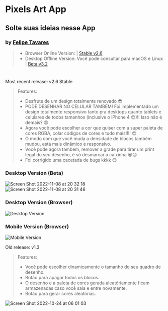 # Pixels Art App
## Solte suas ideias nesse App
### by [Felipe Tavares](https://www.linkedin.com/in/xfelipetavares/)

> - Browser Online Version: | [Stable v2.6](https://xfelipetavares.github.io/pixels-art/)
> - Desktop Offline Version: Você pode consultar para macOS e Linux | [Beta v3.2](https://github.com/xfelipetavares/pixels-art/releases)

#
Most recent release: v2.6 Stable
> Features:
> - Desfrute de um design totalmente renovado 😎
> - PODE DESENHAR NO CELULAR TAMBÉM! Foi implementado um design totalmente responsivo tanto pra desktops quanto tablets e celulares de todos tamanhos (inclusive o iPhone 4 😌)!! Isso não é demais? 😍
>  - Agora você pode escolher a cor que quiser com a super paleta de cores RGBA, colar códigos de cores e tudo mais!!!! 😍
>  - O modo com que você muda a densidade de blocos também mudou, está mais dinâmico e responsivo.
>  - Você pode agora também, remover a grade para tirar um print legal do seu desenho, é só desmarcar a caixinha 😎😉
>  - Foi corrigido uma cacetada de bugs kkkk 😏

### Desktop Version (Beta)
![Screen Shot 2022-11-08 at 20 32 18](https://user-images.githubusercontent.com/33338074/200701002-c4366935-2527-4591-bda5-549f853a0116.png)
![Screen Shot 2022-11-08 at 20 31 46](https://user-images.githubusercontent.com/33338074/200701011-51d09623-3309-440c-a2cb-ba3b781b440c.png)


### Desktop Version (Browser)
![Desktop Version](https://user-images.githubusercontent.com/33338074/198673677-1ba9e2ed-e15f-42ec-868a-6ed37783ec2e.png)
### Mobile Version (Browser)
![Mobile Version](https://user-images.githubusercontent.com/33338074/198680023-3bcc40e6-9e96-4ed9-bd46-c74988089a81.png)





Old release: v1.3
> Features:
> - Você pode escolher dinamicamente o tamanho do seu quadro de desenho.
> - Botão para apagar todos os blocos.
> - O desenho e a paleta de cores gerada aleatóriamente ficam armazenadas caso você saia e entre novamente.
> - Botão para gerar cores aleatórias.

![Screen Shot 2022-10-24 at 06 01 03](https://user-images.githubusercontent.com/33338074/197489561-89e605b9-1181-415b-a401-47f64896f2c0.png)



